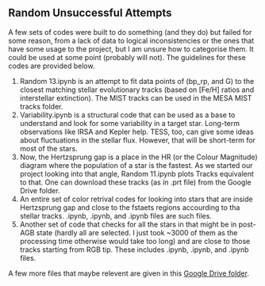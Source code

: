 ## Random Unsuccessful Attempts
A few sets of codes were built to do something (and they do) but failed for some reason, from a lack of data to logical inconsistencies or the ones that have some usage to the project, but I am unsure how to categorise them. It could be used at some point (probably will not). The guidelines for these codes are provided below.

1. Random 13.ipynb is an attempt to fit data points of (bp_rp, and G) to the closest matching stellar evolutionary tracks (based on [Fe/H] ratios and interstellar extinction). The MIST tracks can be used in the MESA MIST tracks folder.
2. Variability.ipynb is a structural code that can be used as a base to understand and look for some variability in a target star. Long-term observations like IRSA and Kepler help. TESS, too, can give some ideas about fluctuations in the stellar flux. However, that will be short-term for most of the stars.
3. Now, the Hertzsprung gap is a place in the HR (or the Colour Magnitude) diagram where the population of a star is the fastest. As we started our project looking into that angle, Random 11.ipynb plots Tracks equivalent to that. One can download these tracks (as in .prt file) from the Google Drive folder.
4. An entire set of color retrival codes for looking into stars that are inside Hertzsprung gap and close to the fstaets regions accourding to tha stellar tracks. .ipynb, .ipynb, and .ipynb files are such files.
5. Another set of code that checks for all the stars in that might be in post-AGB state (hardly all are selected. I just took ~3000 of them as the processing time otherwise would take too long) and are close to those tracks starting from RGB tip. These includes .ipynb, .ipynb, and .ipynb files.


A few more files that maybe relevent are given in this [Google Drive folder](https://drive.google.com/drive/folders/1r6T4KHjVSkuZH23dH-vMpkkodPgKc0cM?usp=sharing).
